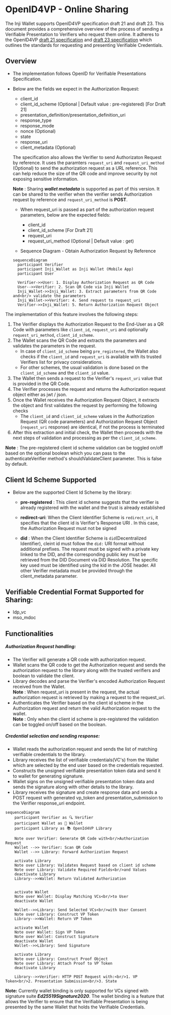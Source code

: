# OpenID4VP - Online Sharing

The Inji Wallet supports OpenID4VP specification draft 21 and draft 23. This document provides a comprehensive overview of the process of sending a Verifiable Presentation to Verifiers who request them online. It adheres to the OpenID4VP [draft 21 specification](https://openid.net/specs/openid-4-verifiable-presentations-1_0-21.html) and [draft 23 specification](https://openid.net/specs/openid-4-verifiable-presentations-1_0-23.html) which outlines the standards for
requesting and presenting Verifiable Credentials.

## Overview

- The implementation follows OpenID for Verifiable Presentations Specification.

- Below are the fields we expect in the Authorization Request:

  - client_id
  - client_id_scheme (Optional | Default value : pre-registered) [For Draft 21]
  - presentation_definition/presentation_definition_uri
  - response_type
  - response_mode
  - nonce (Optional)
  - state
  - response_uri
  - client_metadata (Optional)

  The specification also allows the Verifier to send Authorizaton Request by reference. It uses the paramters `request_uri` and `request_uri_method` (Optional) to send the authorization request as a URL reference. This can help reduce the size of the QR code and improve security by not exposing sensitive information.

  **Note** : Sharing **_wallet metadata_** is supported as part of this version. It can be shared to the verifier when the verifier sends Authorization request by reference and `request_uri_method` is **POST**.

  - When request_uri is passed as part of the authorization request parameters, below are the expected fields:

    - client_id
    - client_id_scheme [For Draft 21]
    - request_uri
    - request_uri_method (Optional | Default value : get)

  - Sequence Diagram - Obtain Authorization Request by Reference

  ```mermaid
  sequenceDiagram
    participant Verifier
    participant Inji_Wallet as Inji Wallet (Mobile App)
    participant User

    Verifier->>User: 1. Display Authorization Request as QR Code
    User-->>Verifier: 2. Scan QR Code via Inji Wallet
    Inji_Wallet->>Inji_Wallet: 3. Extract parameters from QR Code and<br/> validate the parameters
    Inji_Wallet->>Verifier: 4. Send request to request_uri
    Verifier->>Inji_Wallet: 5. Return Authorization Request Object
  ```

The implementation of this feature involves the following steps:

1. The Verifier displays the Authorization Request to the End-User as a QR Code with parameters like `client_id`, `request_uri` and optionally `request_uri_method`, `client_id_scheme`.
2. The Wallet scans the QR Code and extracts the parameters and validates the parameters in the request.
   - In case of `client_id_scheme` being `pre_registered`, the Wallet also checks if the `client_id` and `request_uri` is available with its trusted Verifiers list for privacy considerations.
   - For other schemes, the usual validation is done based on the `client_id_scheme` and the `client_id` value.
3. The Wallet then sends a request to the Verifier's `request_uri` value that is provided in the QR Code.
4. The Verifier processes the request and returns the Authorization request object either as jwt / json.
5. Once the Wallet receives the Authorization Request Object, it extracts the object and first validates the request by performing the following checks
   - The `client_id` and `client_id_scheme` values in the Authorization Request (QR code parameters) and Authorization Request Object (`request_uri` response) are identical, if not the process is terminated
6. After this extraction and initial check, the Wallet then proceeds with the next steps of validation and processing as per the `client_id_scheme`.

**Note** : The pre-registered client id scheme validation can be toggled on/off based on the optional boolean which you can pass to the authenticateVerifier method's shouldValidateClient parameter. This is false by default.

## Client Id Scheme Supported

- Below are the supported Client Id Scheme by the library:

  - **pre-registered** : This client id scheme suggests that the verifier is already registered with the wallet and the trust is already established

  - **redirect-uri**: When the Client Identifier Scheme is `redirect_uri`, it specifies that the client id is Verifier's Response URI . In this case, the Authorization Request must not be signed

  - **did** : When the Client Identifier Scheme is `did`(Decentralized Identifier), cleint id must follow the `did:` URI format without additional prefixes. The request must be signed with a private key linked to the DID, and the corresponding public key must be retrieved from the DID Document via DID Resolution. The specific key used must be identified using the kid in the JOSE header. All other Verifier metadata must be provided through the client_metadata parameter.

## Verifiable Credential Format Supported for Sharing:

- ldp_vc
- mso_mdoc

## Functionalities

##### Authorization Request handling:

- The Verifier will generate a QR code with authorization request.
- Wallet scans the QR code to get the Authorization request and sends the authorization request to the library along with the trusted verifiers and boolean to validate the client.
- Library decodes and parse the Verifier's encoded Authorization Request received from the Wallet.
  <br>**Note** : When request_uri is present in the request, the actual authorization request is retrieved by making a request to the request_uri.
- Authenticates the Verifier based on the client id scheme in the Authorization request and return the valid Authorization request to the wallet.
  <br>**Note** : Only when the client id scheme is pre-registered the validation can be toggled on/off based on the boolean.

##### Credential selection and sending response:

- Wallet reads the authorization request and sends the list of matching verifiable credentials to the library.
- Library receives the list of verifiable credentials(VC's) from the Wallet which are selected by the end user based on the credentials requested.
- Constructs the unsigned verifiable presentation token data and send it to wallet for generating signature.
- Wallet signs on the unsigned verifiable presentation token data and sends the signature along with other details to the library.
- Library receives the signature and create response data and sends a POST request with generated vp_token and presentation_submission to the Verifier response_uri endpoint.

```mermaid
sequenceDiagram
    participant Verifier as 🔍 Verifier
    participant Wallet as 📱 Wallet
    participant Library as 📚 OpenId4VP Library

    Note over Verifier: Generate QR Code with<br/>Authorization Request
    Wallet -->> Verifier: Scan QR Code
    Wallet -->> Library: Forward Authorization Request

    activate Library
    Note over Library: Validates Request based on client id scheme
    Note over Library: Validate Required Fields<br/>and Values
    deactivate Library
    Library-->>Wallet: Return Validated Authorization


    activate Wallet
    Note over Wallet: Display Matching VCs<br/>to User
    deactivate Wallet

    Wallet-->>Library: Send Selected VCs<br/>with User Consent
    Note over Library: Construct VP Token
    Library-->>Wallet: Return VP Token

    activate Wallet
    Note over Wallet: Sign VP Token
    Note over Wallet: Construct Signature
    deactivate Wallet
    Wallet-->>Library: Send Signature

    activate Library
    Note over Library: Construct Proof Object
    Note over Library: Attach Proof to VP Token
    deactivate Library

    Library-->>Verifier: HTTP POST Request with:<br/>1. VP Token<br/>2. Presentation Submission<br/>3. State
```

**Note:** Currently wallet binding is only supported for VCs signed with signature suite **_Ed25519Signature2020_**.
The wallet binding is a feature that allows the Verifier to ensure that the Verifiable Presentation is being presented by the same Wallet that holds the Verifiable Credentials.
